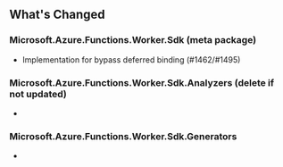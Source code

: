 ## What's Changed

<!-- Please add your release notes in the following format:
- My change description (#PR/#issue)
-->

### Microsoft.Azure.Functions.Worker.Sdk <version> (meta package)

- Implementation for bypass deferred binding (#1462/#1495)

### Microsoft.Azure.Functions.Worker.Sdk.Analyzers <version> (delete if not updated)

- <entry>

### Microsoft.Azure.Functions.Worker.Sdk.Generators <version>

- <entry>